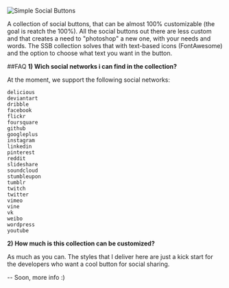 ![Simple Social Buttons](https://nicholasleite.files.wordpress.com/2014/10/logo-bg.png)

A collection of social buttons, that can be almost 100% customizable (the goal is reatch the 100%). All the social buttons out there are less custom and that creates a need to "photoshop" a new one, with your needs and words. The SSB collection solves that with text-based icons (FontAwesome) and the option to choose what text you want in the button.

##FAQ
**1) Wich social networks i can find in the collection?**

At the moment, we support the following social networks:

    delicious
    deviantart
    dribble
    facebook
    flickr
    foursquare
    github
    googleplus
    instagram
    linkedin
    pinterest
    reddit
    slideshare
    soundcloud
    stumbleupon
    tumblr
    twitch
    twitter
    vimeo
    vine
    vk
    weibo
    wordpress
    youtube

**2) How much is this collection can be customized?**

As much as you can. The styles that I deliver here are just a kick start for the developers who want a cool button for social sharing.

-- Soon, more info :)
